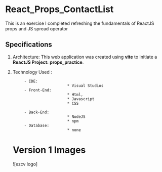 # React_Props_ContactList
This is an exercise I completed refreshing the fundamentals of ReactJS props and JS spread operator


## Specifications

1. Architecture: This web application was created using  **vite** to initiate a **ReactJS Project:** **props_practice**.

3. Technology Used :

            - IDE:
                               * Visual Studios
            - Front-End:
                               * Html,
                               * Javascript
                               * CSS

            - Back-End:
                               * NodeJS
                               * npm
            - Database:
                               * none



   # Version 1 Images

   ![ezcv logo]

